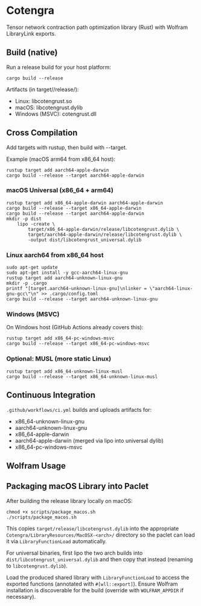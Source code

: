 # Cotengra

Tensor network contraction path optimization library (Rust) with Wolfram LibraryLink exports.

## Build (native)

Run a release build for your host platform:

    cargo build --release

Artifacts (in target/<triple>/release/):
- Linux: libcotengrust.so
- macOS: libcotengrust.dylib
- Windows (MSVC): cotengrust.dll

## Cross Compilation

Add targets with rustup, then build with --target.

Example (macOS arm64 from x86_64 host):

    rustup target add aarch64-apple-darwin
    cargo build --release --target aarch64-apple-darwin

### macOS Universal (x86_64 + arm64)

    rustup target add x86_64-apple-darwin aarch64-apple-darwin
    cargo build --release --target x86_64-apple-darwin
    cargo build --release --target aarch64-apple-darwin
    mkdir -p dist
        lipo -create \
            target/x86_64-apple-darwin/release/libcotengrust.dylib \
            target/aarch64-apple-darwin/release/libcotengrust.dylib \
            -output dist/libcotengrust_universal.dylib

### Linux aarch64 from x86_64 host

    sudo apt-get update
    sudo apt-get install -y gcc-aarch64-linux-gnu
    rustup target add aarch64-unknown-linux-gnu
    mkdir -p .cargo
    printf "[target.aarch64-unknown-linux-gnu]\nlinker = \"aarch64-linux-gnu-gcc\"\n" >> .cargo/config.toml
    cargo build --release --target aarch64-unknown-linux-gnu

### Windows (MSVC)

On Windows host (GitHub Actions already covers this):

    rustup target add x86_64-pc-windows-msvc
    cargo build --release --target x86_64-pc-windows-msvc

### Optional: MUSL (more static Linux)

    rustup target add x86_64-unknown-linux-musl
    cargo build --release --target x86_64-unknown-linux-musl

## Continuous Integration

`.github/workflows/ci.yml` builds and uploads artifacts for:
- x86_64-unknown-linux-gnu
- aarch64-unknown-linux-gnu
- x86_64-apple-darwin
- aarch64-apple-darwin (merged via lipo into universal dylib)
- x86_64-pc-windows-msvc

## Wolfram Usage
## Packaging macOS Library into Paclet

After building the release library locally on macOS:

```
chmod +x scripts/package_macos.sh
./scripts/package_macos.sh
```

This copies `target/release/libcotengrust.dylib` into the appropriate `Cotengra/LibraryResources/MacOSX-<arch>/` directory so the paclet can load it via `LibraryFunctionLoad` automatically.

For universal binaries, first lipo the two arch builds into `dist/libcotengrust_universal.dylib` and then copy that instead (renaming to `libcotengrust.dylib`).


Load the produced shared library with `LibraryFunctionLoad` to access the exported functions (annotated with `#[wll::export]`). Ensure Wolfram installation is discoverable for the build (override with `WOLFRAM_APPDIR` if necessary).
